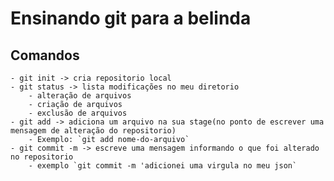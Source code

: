 # Ensinando git para a belinda

## Comandos

    - git init -> cria repositorio local
    - git status -> lista modificações no meu diretorio
    	- alteração de arquivos
    	- criação de arquivos
    	- exclusão de arquivos
    - git add -> adiciona um arquivo na sua stage(no ponto de escrever uma mensagem de alteração do repositorio)
    	- Exemplo: `git add nome-do-arquivo`
    - git commit -m -> escreve uma mensagem informando o que foi alterado no repositorio
    	- exemplo `git commit -m 'adicionei uma virgula no meu json`
